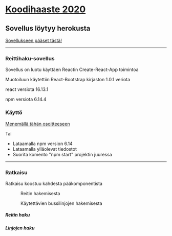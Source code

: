<h1>
    <a href="https://koodihaaste.solidabis.com/?utm_source=facebook&utm_medium=banner&utm_campaign=koodihaaste&fbclid=IwAR2mF2954_gj316eu1Y2dyiFKr31QwEylsvxfqLees7TZMo6_Z8EQGzR4cc">
        Koodihaaste 2020
    </a>
</h1>

<h2>Sovellus löytyy herokusta</h2>
<a href="https://reitinhaku.herokuapp.com/">Sovellukseen pääset tästä!</a>
<hr/>
<h3>Reittihaku-sovellus</h3>
<p>Sovellus on luotu käyttäen Reactin Create-React-App toimintoa</p>
<p>Muotoiluun käytettiin React-Bootstrap kirjaston 1.0.1 veriota</p>
<p>react versiota 16.13.1</p>
<p>npm versiota 6.14.4</p>
<p></p>

<h3>Käyttö</h3>
<p><a href="https://reitinhaku.herokuapp.com/">Menemällä tähän osoitteeseen</a></p>
<p>Tai</p>
<ul>
<li>Lataamalla npm version 6.14</li>
<li>Lataamalla ylläolevat tiedostot</li>
<li>Suorita komento "npm start" projektin juuressa</li>
</ul>
<hr/>
<h3>Ratkaisu</h3>
<p></p>
<p>Ratkaisu koostuu kahdesta pääkomponentista</p>
<ul>
<ol>Reitin hakemisesta</ol>
<ol>Käytettävien bussilinjojen hakemisesta</ol>
</ul>
<h5>Reitin haku</h5>
<h5>Linjojen haku</h5>